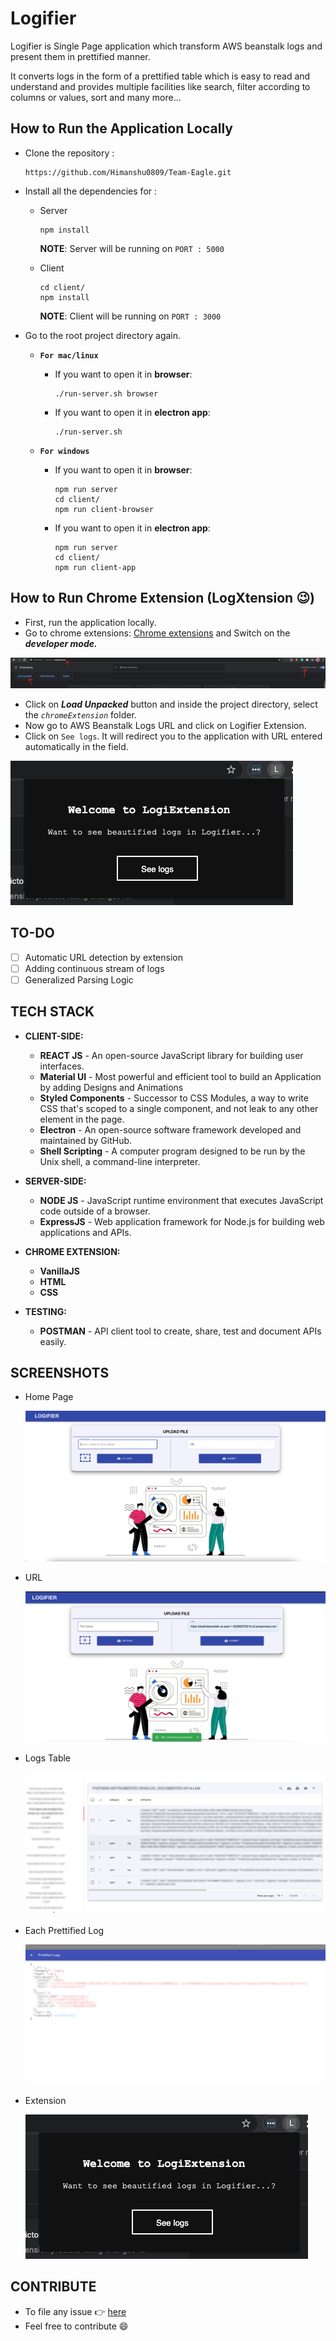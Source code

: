 # Logifier

Logifier is Single Page application which transform AWS beanstalk logs and present them in prettified manner.
 
It converts logs in the form of a prettified table which is easy to read and understand and provides multiple facilities like search, filter according to columns or values, sort and many more...

## How to Run the Application Locally
- Clone the repository : 
    ```
    https://github.com/Himanshu0809/Team-Eagle.git
    ```
- Install all the dependencies for :
    - Server
        ```
        npm install
        ```
        **NOTE**: Server will be running on `PORT : 5000`

    - Client
        ```
        cd client/
        npm install
        ```
        **NOTE**: Client will be running on `PORT : 3000`

- Go to the root project directory again.

    - **`For mac/linux`**


        - If you want to open it in **browser**:
            ```
            ./run-server.sh browser
            ```

        - If you want to open it in **electron app**:
            ```
            ./run-server.sh
            ```

    - **`For windows`**

        - If you want to open it in **browser**:
            ```
            npm run server
            cd client/
            npm run client-browser
            ```

        - If you want to open it in **electron app**:
            ```
            npm run server
            cd client/
            npm run client-app
            ```

## How to Run Chrome Extension (**LogXtension** :wink:)
- First, run the application locally.
- Go to chrome extensions: [Chrome extensions](chrome://extensions/) and Switch on the ***developer mode.***

![Chrome extension](./Screenshots/chrome-extension.png)
- Click on ***Load Unpacked*** button and inside the project directory, select the *`chromeExtension`* folder.
- Now go to AWS Beanstalk Logs URL and click on Logifier Extension.
- Click on `See logs`. It will redirect you to the application with URL entered automatically in the field.

![Chrome extension](./Screenshots/extension.png)

## TO-DO

- [ ] Automatic URL detection by extension 
- [ ] Adding continuous stream of logs
- [ ] Generalized Parsing Logic

## TECH STACK

  - **CLIENT-SIDE:**
    - **REACT JS** - An open-source JavaScript library for building user interfaces.
    - **Material UI** - Most powerful and efficient tool to build an Application by adding Designs and Animations 
    - **Styled Components** - Successor to CSS Modules, a way to write CSS that's scoped to a single component, and not leak to any other element in the page.
    - **Electron** - An open-source software framework developed and maintained by GitHub.
    - **Shell Scripting** - A computer program designed to be run by the Unix shell, a command-line interpreter.
    
  - **SERVER-SIDE:**
    - **NODE JS** - JavaScript runtime environment that executes JavaScript code outside of a browser.
    - **ExpressJS** - Web application framework for Node.js for building web applications and APIs.

  - **CHROME EXTENSION:**
    - **VanillaJS** 
    - **HTML**
    - **CSS**
    
  - **TESTING:**
    - **POSTMAN** - API client tool to create, share, test and document APIs easily.


## SCREENSHOTS
- Home Page 

    ![Logifier](./Screenshots/Logifier.png)

- URL

    ![Logifier](./Screenshots/logifier-url.png)

- Logs Table

    ![Logifier](./Screenshots/logs.png)

- Each Prettified Log

    ![Logifier](./Screenshots/prettified-log.png)

- Extension

    ![Chrome extension](./Screenshots/extension.png)

## CONTRIBUTE
- To file any issue :point_right:  [here](https://github.com/Himanshu0809/Team-Eagle/issues) 
- Feel free to contribute :smile: 